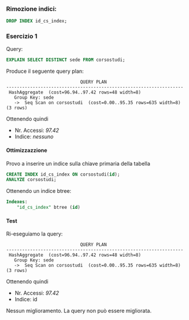 ### Rimozione indici:
```sql
DROP INDEX id_cs_index;
```

### Esercizio 1

Query:

```sql
EXPLAIN SELECT DISTINCT sede FROM corsostudi;
```

Produce il seguente query plan:

```
                            QUERY PLAN
-------------------------------------------------------------------
 HashAggregate  (cost=96.94..97.42 rows=48 width=8)
   Group Key: sede
   ->  Seq Scan on corsostudi  (cost=0.00..95.35 rows=635 width=8)
(3 rows)
```

Ottenendo quindi
- Nr. Accessi: _97.42_
- Indice: _nessuno_

#### Ottimizzazzione
Provo a inserire un indice sulla chiave primaria della tabella

```sql
CREATE INDEX id_cs_index ON corsostudi(id);
ANALYZE corsostudi;
```

Ottenendo un indice btree:
```sql
Indexes:
    "id_cs_index" btree (id)
```

#### Test

Ri-eseguiamo la query:
```
                            QUERY PLAN
-------------------------------------------------------------------
 HashAggregate  (cost=96.94..97.42 rows=48 width=8)
   Group Key: sede
   ->  Seq Scan on corsostudi  (cost=0.00..95.35 rows=635 width=8)
(3 rows)
```


Ottenendo quindi
- Nr. Accessi: _97.42_
- Indice: id

Nessun miglioramento. La query non può essere migliorata.
